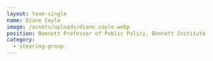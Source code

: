 ```yaml
---
layout: team-single
name: Diane Coyle
image: /assets/uploads/diane_coyle.webp
position: Bennett Professor of Public Policy, Bennett Institute
category:
  - steering-group
---
```

